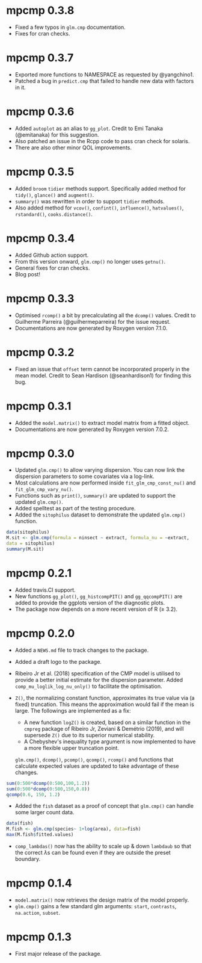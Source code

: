 # mpcmp 0.3.8
  * Fixed a few typos in `glm.cmp` documentation.
  * Fixes for cran checks.

# mpcmp 0.3.7
  * Exported more functions to NAMESPACE as requested by @yangchino1. 
  * Patched a bug in `predict.cmp` that failed to handle new data with factors in it. 
  
# mpcmp 0.3.6
  * Added `autoplot` as an alias to `gg_plot`. Credit to Emi Tanaka  (@emitanaka) for this suggestion.
  * Also patched an issue in the Rcpp code to pass cran check for solaris.
  * There are also other minor QOL improvements. 
# mpcmp 0.3.5
  * Added `broom` `tidier` methods support. Specifically added method for `tidy()`, `glance()` and `augment()`.   
  * `summary()` was rewritten in order to support `tidier` methods.
  * Also added method for `vcov()`, `confint()`, `influence()`, `hatvalues()`, `rstandard()`, `cooks.distance()`.

# mpcmp 0.3.4
  * Added Github action support.  
  * From this version onward, `glm.cmp()` no longer uses `getnu()`. 
  * General fixes for cran checks.
  * Blog post! 

# mpcmp 0.3.3

  * Optimised `rcomp()` a bit by precalculating all the `dcomp()` values. Credit to Guilherme Parreira (@guilhermeparreira) for the issue request. 
  * Documentations are now generated by Roxygen version 7.1.0.

# mpcmp 0.3.2

  * Fixed an issue that `offset` term cannot be incorporated properly in the mean model. Credit to Sean Hardison (@seanhardison1) for finding this bug.
  
# mpcmp 0.3.1

  * Added the `model.matrix()` to extract model matrix from a fitted object. 
  * Documentations are now generated by Roxygen version 7.0.2.

# mpcmp 0.3.0

  * Updated `glm.cmp()` to allow varying dispersion. You can now link the dispersion parameters to some covariates via a log-link.
  * Most calculations are now performed inside `fit_glm_cmp_const_nu()` and
  `fit_glm_cmp_vary_nu()`. 
  * Functions such as `print()`, `summary()` are updated to support the updated `glm.cmp()`. 
  * Added spelltest as part of the testing procedure. 
  * Added the `sitophilus` dataset to demonstrate the updated `glm.cmp()` function. 
```R
data(sitophilus)
M.sit <- glm.cmp(formula = ninsect ~ extract, formula_nu = ~extract, 
data = sitophilus)
summary(M.sit)
```

# mpcmp 0.2.1

  * Added travis.CI support. 
  * New functions `gg_plot()`, `gg_histcompPIT()` and `gg_qqcompPIT()` are added to provide the ggplots version of the diagnostic plots. 
  * The package now depends on a more recent version of R ($\geq$ 3.2). 

# mpcmp 0.2.0

  * Added a `NEWS.md` file to track changes to the package. 
  * Added a draft logo to the package.
  * Ribeiro Jr et al. (2018) specification of the CMP model is utilised to provide a better initial estimate for the dispersion parameter. Added `comp_mu_loglik_log_nu_only()` to facilitate the optimisation. 
  * `Z()`, the normalizing constant function, approximates its true value via (a fixed) truncation. This means the approximation would fail if the mean is large. 
  The followings are implemented as a fix:
    - A new function `logZ()` is created, based on a similar function in the `cmpreg` package of Ribeiro Jr, Zeviani & Demétrio (2019), and will supersede `Z()` due to its superior numerical stability.
    - A Chebyshev's inequality type argument is now implemented to have a more flexible upper truncation point. 

    `glm.cmp()`, `dcomp()`, `pcomp()`, `qcomp()`, `rcomp()` and functions that calculate expected values are updated to take advantage of these changes. 

```R
sum(0:500*dcomp(0:500,100,1.2))
sum(0:500*dcomp(0:500,150,0.8))
qcomp(0.6, 150, 1.2)
```
* Added the `fish` dataset as a proof of concept that `glm.cmp()` can handle some larger count data. 
```R
data(fish)
M.fish <- glm.cmp(species~ 1+log(area), data=fish)
max(M.fish$fitted.values)
```
* `comp_lambdas()` now has the ability to scale up \& down `lambdaub` so that the correct $\lambda$s can be found even if they are outside the preset boundary.  

# mpcmp 0.1.4
* `model.matrix()` now retrieves the design matrix of the model properly. 
* `glm.cmp()` gains a few standard glm arguments: `start`, `contrasts`, `na.action`, `subset`.

# mpcmp 0.1.3

* First major release of the package. 
